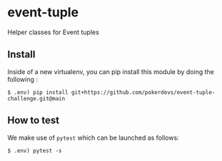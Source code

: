 # event-tuple

Helper classes for Event tuples

## Install


Inside of a new virtualenv, you can pip install this module by doing the following :

```
$ .env) pip install git+https://github.com/pokerdevs/event-tuple-challenge.git@main
```


## How to test

We make use of `pytest` which can be launched as follows:

```
$ .env) pytest -s
```